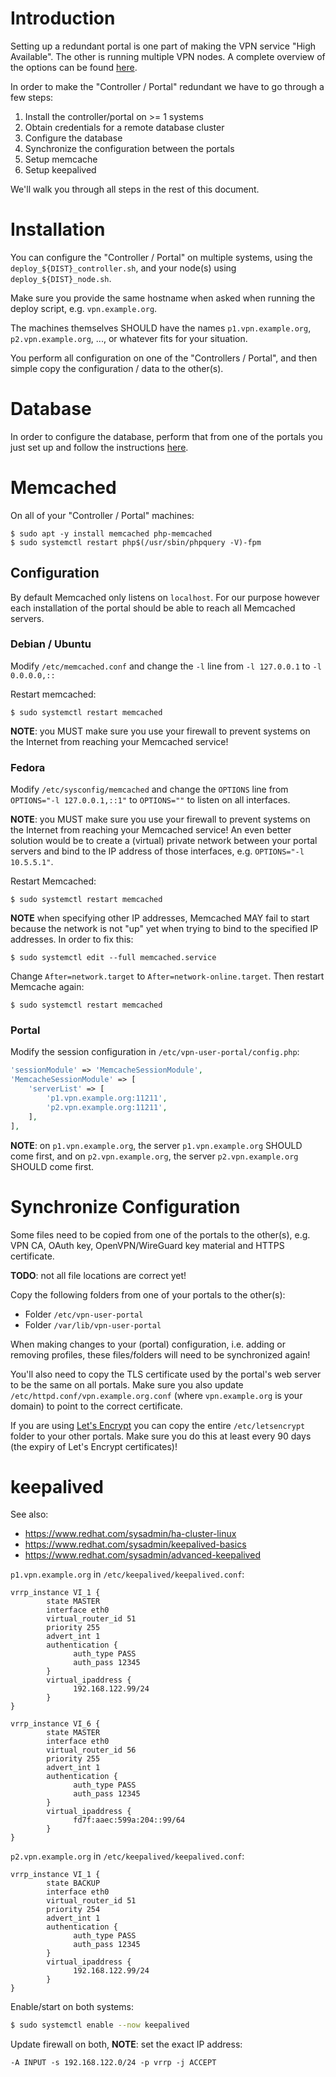 # Introduction

Setting up a redundant portal is one part of making the VPN service 
"High Available". The other is running multiple VPN nodes. A complete 
overview of the options can be found [here](HA.md).

In order to make the "Controller / Portal" redundant we have to go through a 
few steps:

1. Install the controller/portal on >= 1 systems
2. Obtain credentials for a remote database cluster
3. Configure the database
4. Synchronize the configuration between the portals
5. Setup memcache
6. Setup keepalived

We'll walk you through all steps in the rest of this document.

# Installation

You can configure the "Controller / Portal" on multiple systems, using the 
`deploy_${DIST}_controller.sh`, and your node(s) using 
`deploy_${DIST}_node.sh`.

Make sure you provide the same hostname when asked when running the deploy 
script, e.g. `vpn.example.org`.

The machines themselves SHOULD have the names `p1.vpn.example.org`, 
`p2.vpn.example.org`, ..., or whatever fits for your situation.

You perform all configuration on one of the "Controllers / Portal", and then 
simple copy the configuration / data to the other(s).

# Database

In order to configure the database, perform that from one of the portals you 
just set up and follow the instructions [here](DATABASE.md).

# Memcached

On all of your "Controller / Portal" machines:

```
$ sudo apt -y install memcached php-memcached
$ sudo systemctl restart php$(/usr/sbin/phpquery -V)-fpm
```

## Configuration

By default Memcached only listens on `localhost`. For our purpose however each
installation of the portal should be able to reach all Memcached servers. 

### Debian / Ubuntu

Modify `/etc/memcached.conf` and change the `-l` line from `-l 127.0.0.1` to
`-l 0.0.0.0,::`

Restart memcached:

```
$ sudo systemctl restart memcached
```

**NOTE**: you MUST make sure you use your firewall to prevent systems on the 
Internet from reaching your Memcached service!

### Fedora 

Modify `/etc/sysconfig/memcached` and change the `OPTIONS` line from 
`OPTIONS="-l 127.0.0.1,::1"` to `OPTIONS=""` to listen on all interfaces.

**NOTE**: you MUST make sure you use your firewall to prevent systems on the 
Internet from reaching your Memcached service! An even better solution would be
to create a (virtual) private network between your portal servers and bind to 
the IP address of those interfaces, e.g. `OPTIONS="-l 10.5.5.1"`.

Restart Memcached:

```
$ sudo systemctl restart memcached
```

**NOTE** when specifying other IP addresses, Memcached MAY fail to start 
because the network is not "up" yet when trying to bind to the specified IP
addresses. In order to fix this:

```
$ sudo systemctl edit --full memcached.service
```

Change `After=network.target` to `After=network-online.target`. Then restart
Memcache again:

```
$ sudo systemctl restart memcached
```

### Portal

Modify the session configuration in `/etc/vpn-user-portal/config.php`:

```php
'sessionModule' => 'MemcacheSessionModule',
'MemcacheSessionModule' => [
    'serverList' => [
        'p1.vpn.example.org:11211', 
        'p2.vpn.example.org:11211',
    ],
],
```

**NOTE**: on `p1.vpn.example.org`, the server `p1.vpn.example.org` SHOULD come
first, and on `p2.vpn.example.org`, the server `p2.vpn.example.org` SHOULD come
first.

# Synchronize Configuration

Some files need to be copied from one of the portals to the other(s), e.g. VPN 
CA, OAuth key, OpenVPN/WireGuard key material and HTTPS certificate.

**TODO**: not all file locations are correct yet!

Copy the following folders from one of your portals to the other(s):

* Folder `/etc/vpn-user-portal`
* Folder `/var/lib/vpn-user-portal`

When making changes to your (portal) configuration, i.e. adding or removing 
profiles, these files/folders will need to be synchronized again!

You'll also need to copy the TLS certificate used by the portal's web server to
be the same on all portals. Make sure you also update 
`/etc/httpd.conf/vpn.example.org.conf` (where `vpn.example.org` is your domain)
to point to the correct certificate.

If you are using 
[Let's Encrypt](https://letsencrypt.org/) you can copy the entire 
`/etc/letsencrypt` folder to your other portals. Make sure you do this at least
every 90 days (the expiry of Let's Encrypt certificates)!

# keepalived

See also: 

* https://www.redhat.com/sysadmin/ha-cluster-linux
* https://www.redhat.com/sysadmin/keepalived-basics
* https://www.redhat.com/sysadmin/advanced-keepalived

`p1.vpn.example.org` in `/etc/keepalived/keepalived.conf`:

```
vrrp_instance VI_1 {
        state MASTER
        interface eth0
        virtual_router_id 51
        priority 255
        advert_int 1
        authentication {
              auth_type PASS
              auth_pass 12345
        }
        virtual_ipaddress {
              192.168.122.99/24
        }
}

vrrp_instance VI_6 {
        state MASTER
        interface eth0
        virtual_router_id 56
        priority 255
        advert_int 1
        authentication {
              auth_type PASS
              auth_pass 12345
        }
        virtual_ipaddress {
              fd7f:aaec:599a:204::99/64
        }
}
```

`p2.vpn.example.org` in `/etc/keepalived/keepalived.conf`:


```
vrrp_instance VI_1 {
        state BACKUP
        interface eth0
        virtual_router_id 51
        priority 254
        advert_int 1
        authentication {
              auth_type PASS
              auth_pass 12345
        }
        virtual_ipaddress {
              192.168.122.99/24
        }
}
```

Enable/start on both systems:

```bash
$ sudo systemctl enable --now keepalived
```

Update firewall on both, **NOTE**: set the exact IP address:

```
-A INPUT -s 192.168.122.0/24 -p vrrp -j ACCEPT
```
